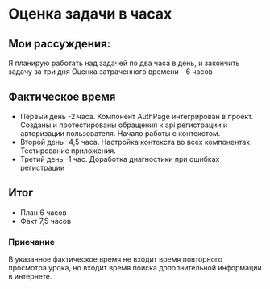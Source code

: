 # Оценка задачи в часах

## Мои рассуждения:

Я планирую работать над задачей по два часа в день, и закончить задачу за три дня
Оценка затраченного времени - 6 часов

## Фактическое время

- Первый день -2 часа. Компонент AuthPage интегрирован в проект. Созданы и протестированы обращения к api регистрации и авторизации пользователя. Начало работы с контекстом.
- Второй день -4,5 часа. Настройка контекста во всех компонентах. Тестирование приложения.
- Третий день -1 час. Доработка диагностики при ошибках регистрации

## Итог

- План 6 часов
- Факт 7,5 часов

### Приечание

В указанное фактическое время не входит время повторного просмотра урока, но входит время поиска дополнительной информации в интернете.
